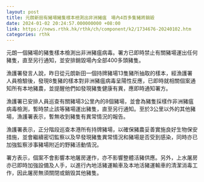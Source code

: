```yaml
---
layout: post
title: 元朗新田有豬場豬隻樣本檢測出非洲豬瘟　場內4百多隻豬將銷毀
date: 2024-01-02 20:24:57.000000000 +08:00
link: https://news.rthk.hk/rthk/ch/component/k2/1734676-20240102.htm
categories: rthk
---
```


元朗一個豬場的豬隻樣本檢測出非洲豬瘟病毒。署方已即時禁止有關豬場運出任何豬隻，直至另行通知，並安排銷毀場內全部400多頭豬隻。

漁護署發言人說，昨日從元朗新田一個持牌豬場13隻豬所抽取的樣本，經漁護署人員檢驗後，發現8隻豬的樣本對非洲豬瘟病毒呈陽性反應，已即時就相關個案通知所有本地豬農，並提醒他們如發現豬隻健康有異，應即時通知署方。

漁護署已安排人員巡查有關豬場3公里內的8個豬場，並會為豬隻採樣作非洲豬瘟病毒檢測，暫時禁止該等豬場運出豬隻，直至另行通知。至於3公里以外的其他豬場，漁護署表示，暫無收到豬隻有異常情況的報告。

漁護署表示，正分階段巡查本港所有持牌豬場，以確保豬農妥善實施良好生物保安措施，並會繼續密切監察以及早發現豬隻異常情況和豬場是否受到感染，同時亦已加強監察涉事豬場附近的野豬活動情況。

署方表示，個案不會影響本地屠房運作，亦不影響整體活豬供應。另外，上水屠房亦已即時加強設備及人手，以進行內地活豬運輸車及本地活豬運輸車的清潔消毒工作，因此屠房無須關閉或銷毁其他豬隻。
